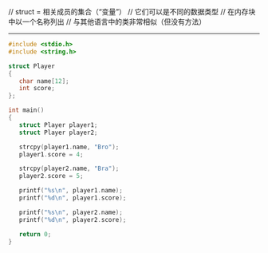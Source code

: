 // struct = 相关成员的集合（“变量”）
// 它们可以是不同的数据类型
// 在内存块中以一个名称列出
// 与其他语言中的类非常相似（但没有方法）

---

```c
#include <stdio.h>
#include <string.h>

struct Player
{
   char name[12];
   int score;
};

int main()
{
   struct Player player1;
   struct Player player2;

   strcpy(player1.name, "Bro");
   player1.score = 4;

   strcpy(player2.name, "Bra");
   player2.score = 5;

   printf("%s\n", player1.name);
   printf("%d\n", player1.score);

   printf("%s\n", player2.name);
   printf("%d\n", player2.score);

   return 0;
}
```